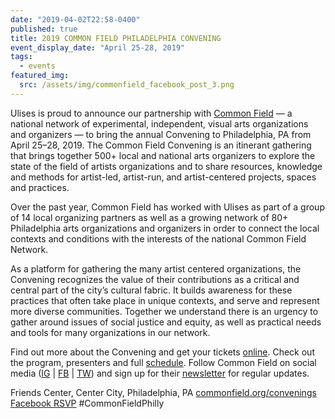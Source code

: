 ```yaml
---
date: "2019-04-02T22:58-0400"
published: true
title: 2019 COMMON FIELD PHILADELPHIA CONVENING
event_display_date: "April 25-28, 2019"
tags:
  - events
featured_img:
  src: /assets/img/commonfield_facebook_post_3.png
---
```


Ulises is proud to announce our partnership with [Common Field](https://www.commonfield.org/convenings/) — a national network of experimental, independent, visual arts organizations and organizers — to bring the annual Convening to Philadelphia, PA from April 25–28, 2019. The Common Field Convening is an itinerant gathering that brings together 500+ local and national arts organizers to explore the state of the field of artists organizations and to share resources, knowledge and methods for artist-led, artist-run, and artist-centered projects, spaces and practices.

Over the past year, Common Field has worked with Ulises as part of a group of 14 local organizing partners as well as a growing network of 80+ Philadelphia arts organizations and organizers in order to connect the local contexts and conditions with the interests of the national Common Field Network.

As a platform for gathering the many artist centered organizations, the Convening recognizes the value of their contributions as a critical and central part of the city’s cultural fabric. It builds awareness for these practices that often take place in unique contexts, and serve and represent more diverse communities. Together we understand there is an urgency to gather around issues of social justice and equity, as well as practical needs and tools for many organizations in our network.

Find out more about the Convening and get your tickets [online](https://www.commonfield.org/convenings/1949/2470/tickets).
Check out the program, presenters and full [schedule](https://www.commonfield.org/convenings/1949/program/).
Follow Common Field on social media ([IG](https://www.instagram.com/common_field/) | [FB](https://www.facebook.com/commonfield/) | [TW](https://twitter.com/Common_Field)) and sign up for their [newsletter](https://www.commonfield.org/news/) for regular updates.

Friends Center, Center City, Philadelphia, PA
[commonfield.org/convenings](https://www.commonfield.org/convenings/)
[Facebook RSVP](https://www.facebook.com/events/714972885567466/)
#CommonFieldPhilly
